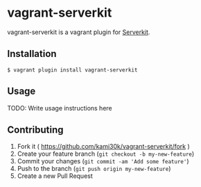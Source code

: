 # vagrant-serverkit

vagrant-serverkit is a vagrant plugin for [Serverkit](https://github.com/r7kamura/serverkit/).

## Installation

```
$ vagrant plugin install vagrant-serverkit
```

## Usage

TODO: Write usage instructions here

## Contributing

1. Fork it ( https://github.com/kami30k/vagrant-serverkit/fork )
2. Create your feature branch (`git checkout -b my-new-feature`)
3. Commit your changes (`git commit -am 'Add some feature'`)
4. Push to the branch (`git push origin my-new-feature`)
5. Create a new Pull Request

